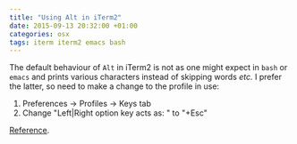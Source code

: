 ```yaml
---
title: "Using Alt in iTerm2"
date: 2015-09-13 20:32:00 +01:00
categories: osx
tags: iterm iterm2 emacs bash
---
```

The default behaviour of `Alt` in iTerm2 is not as one might expect in `bash` or
`emacs` and prints various characters instead of skipping words *etc.* I prefer
the latter, so need to make a change to the profile in use:

1. Preferences -> Profiles -> Keys tab
2. Change "Left|Right option key acts as: " to "+Esc"

[Reference](http://stackoverflow.com/questions/18923765/bash-keyboard-shortcuts-in-iterm-like-altd-and-altf).
